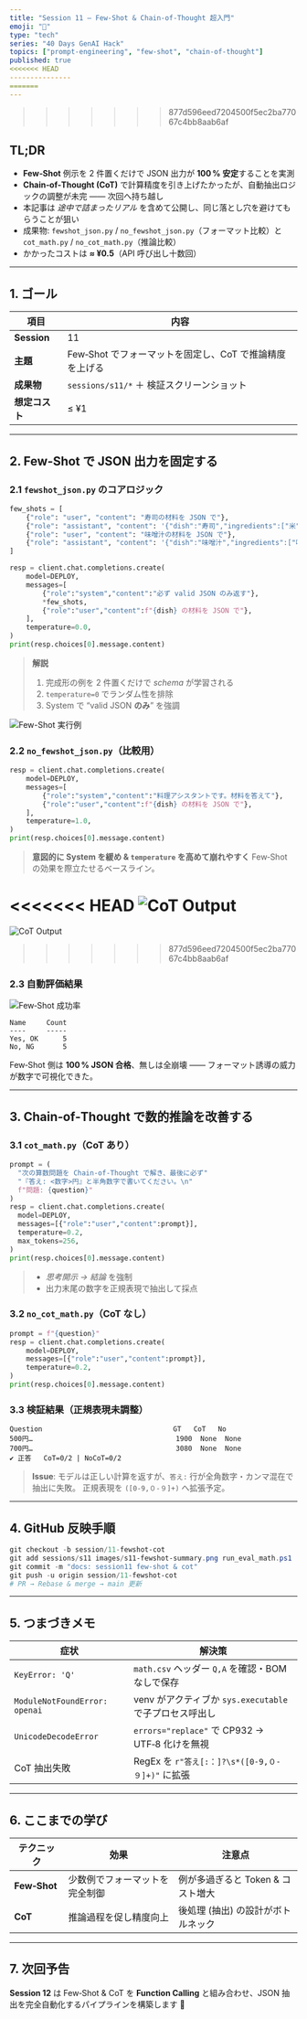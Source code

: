 ```yaml
---
title: "Session 11 — Few-Shot & Chain-of-Thought 超入門"
emoji: "🧩"
type: "tech"
series: "40 Days GenAI Hack"
topics: ["prompt-engineering", "few-shot", "chain-of-thought"]
published: true
<<<<<<< HEAD
---------------
=======
---
```

>>>>>>> 877d596eed7204500f5ec2ba77067c4bb8aab6af

## TL;DR

* **Few‑Shot** 例示を 2 件置くだけで JSON 出力が **100 % 安定**することを実測
* **Chain‑of‑Thought (CoT)** で計算精度を引き上げたかったが、自動抽出ロジックの調整が未完 —— 次回へ持ち越し
* 本記事は *途中で詰まったリアル* を含めて公開し、同じ落とし穴を避けてもらうことが狙い
* 成果物: `fewshot_json.py` / `no_fewshot_json.py`（フォーマット比較）と `cot_math.py` / `no_cot_math.py`（推論比較）
* かかったコストは **≈ ¥0.5**（API 呼び出し十数回）

---

## 1. ゴール

| 項目          | 内容                                 |
| ----------- | ---------------------------------- |
| **Session** | 11                                 |
| **主題**      | Few‑Shot でフォーマットを固定し、CoT で推論精度を上げる |
| **成果物**     | `sessions/s11/*` ＋ 検証スクリーンショット     |
| **想定コスト**   | ≤ ¥1                               |

---

## 2. Few‑Shot で JSON 出力を固定する

### 2.1 `fewshot_json.py` のコアロジック

```python
few_shots = [
    {"role": "user", "content": "寿司の材料を JSON で"},
    {"role": "assistant", "content": '{"dish":"寿司","ingredients":["米","酢","わさび"]}'},
    {"role": "user", "content": "味噌汁の材料を JSON で"},
    {"role": "assistant", "content": '{"dish":"味噌汁","ingredients":["味噌","豆腐","わかめ"]}'},
]

resp = client.chat.completions.create(
    model=DEPLOY,
    messages=[
        {"role":"system","content":"必ず valid JSON のみ返す"},
        *few_shots,
        {"role":"user","content":f"{dish} の材料を JSON で"},
    ],
    temperature=0.0,
)
print(resp.choices[0].message.content)
```

> **解説**
>
> 1. 完成形の例を 2 件置くだけで *schema* が学習される
> 2. `temperature=0` でランダム性を排除
> 3. System で “valid JSON **のみ**” を強調

![Few-Shot 実行例](/images/s11-fewshot-json.png)

### 2.2 `no_fewshot_json.py`（比較用）

```python
resp = client.chat.completions.create(
    model=DEPLOY,
    messages=[
        {"role":"system","content":"料理アシスタントです。材料を答えて"},
        {"role":"user","content":f"{dish} の材料を JSON で"},
    ],
    temperature=1.0,
)
print(resp.choices[0].message.content)
```

> **意図的に System を緩め & `temperature` を高めて崩れやすく**
> Few‑Shot の効果を際立たせるベースライン。

<<<<<<< HEAD
![CoT Output](../images/s11-cot-output.png)
=======
![CoT Output](/images/s11-cot-output.png)
>>>>>>> 877d596eed7204500f5ec2ba77067c4bb8aab6af

### 2.3 自動評価結果

![Few‑Shot 成功率](/images/s11-fewshot-summary.png)

```
Name     Count
----     -----
Yes, OK      5
No, NG       5
```

Few‑Shot 側は **100 % JSON 合格**、無しは全崩壊 —— フォーマット誘導の威力が数字で可視化できた。

---

## 3. Chain‑of‑Thought で数的推論を改善する

### 3.1 `cot_math.py`（CoT あり）

```python
prompt = (
  "次の算数問題を Chain‑of‑Thought で解き、最後に必ず"
  "『答え: <数字>円』と半角数字で書いてください。\n"
  f"問題: {question}"
)
resp = client.chat.completions.create(
  model=DEPLOY,
  messages=[{"role":"user","content":prompt}],
  temperature=0.2,
  max_tokens=256,
)
print(resp.choices[0].message.content)
```

> * *思考開示 → 結論* を強制
> * 出力末尾の数字を正規表現で抽出して採点

### 3.2 `no_cot_math.py`（CoT なし）

```python
prompt = f"{question}"
resp = client.chat.completions.create(
    model=DEPLOY,
    messages=[{"role":"user","content":prompt}],
    temperature=0.2,
)
print(resp.choices[0].message.content)
```

### 3.3 検証結果（正規表現未調整）

```
Question                                GT   CoT   No
500円…                                   1900  None  None
700円…                                   3080  None  None
✔︎ 正答   CoT=0/2 | NoCoT=0/2
```

> **Issue**: モデルは正しい計算を返すが、`答え:` 行が全角数字・カンマ混在で抽出に失敗。
> 正規表現を `([0-9,０-９]+)` へ拡張予定。

---

## 4. GitHub 反映手順

```powershell
git checkout -b session/11-fewshot-cot
git add sessions/s11 images/s11-fewshot-summary.png run_eval_math.ps1
git commit -m "docs: session11 few‑shot & cot"
git push -u origin session/11-fewshot-cot
# PR → Rebase & merge → main 更新
```

---

## 5. つまづきメモ

| 症状                            | 解決策                                      |
| ----------------------------- | ---------------------------------------- |
| `KeyError: 'Q'`               | `math.csv` ヘッダー `Q,A` を確認・BOM なしで保存      |
| `ModuleNotFoundError: openai` | venv がアクティブか `sys.executable` で子プロセス呼出し  |
| `UnicodeDecodeError`          | `errors="replace"` で CP932 → UTF‑8 化けを無視 |
| CoT 抽出失敗                      | RegEx を `r"答え[:：]?\s*([0-9,０-９]+)"` に拡張  |

---

## 6. ここまでの学び

| テクニック        | 効果              | 注意点                   |
| ------------ | --------------- | --------------------- |
| **Few‑Shot** | 少数例でフォーマットを完全制御 | 例が多過ぎると Token & コスト増大 |
| **CoT**      | 推論過程を促し精度向上     | 後処理 (抽出) の設計がボトルネック   |

---

## 7. 次回予告

**Session 12** は Few‑Shot & CoT を **Function Calling** と組み合わせ、JSON 抽出を完全自動化するパイプラインを構築します 🚀
